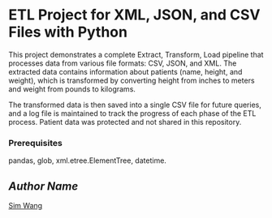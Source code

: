 # ETL Project for XML, JSON, and CSV Files with Python
This project demonstrates a complete Extract, Transform, Load pipeline that processes data from various file formats: CSV, JSON, and XML. The extracted data contains information about patients (name, height, and weight), which is transformed by converting height from inches to meters and weight from pounds to kilograms. 

The transformed data is then saved into a single CSV file for future queries, and a log file is maintained to track the progress of each phase of the ETL process. Patient data was protected and not shared in this repository.

### Prerequisites
  pandas, glob, xml.etree.ElementTree, datetime.

## *Author Name*
[Sim Wang](https://github.com/simwang-codes)
